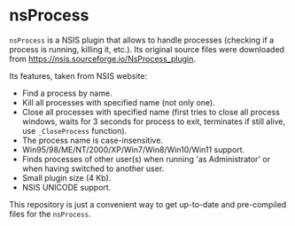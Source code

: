 # nsProcess

`nsProcess` is a NSIS plugin that allows to handle processes (checking if a process is running, killing it, etc.). Its original source files were downloaded from <https://nsis.sourceforge.io/NsProcess_plugin>.

Its features, taken from NSIS website:

- Find a process by name.
- Kill all processes with specified name (not only one).
- Close all processes with specified name (first tries to close all process windows, waits for 3 seconds for process to exit, terminates if still alive, use `_CloseProcess` function).
- The process name is case-insensitive.
- Win95/98/ME/NT/2000/XP/Win7/Win8/Win10/Win11 support.
- Finds processes of other user(s) when running 'as Administrator' or when having switched to another user.
- Small plugin size (4 Kb).
- NSIS UNICODE support.

This repository is just a convenient way to get up-to-date and pre-compiled files for the `nsProcess`.

